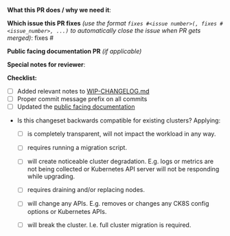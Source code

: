 **What this PR does / why we need it**:

**Which issue this PR fixes** *(use the format `fixes #<issue number>(, fixes #<issue_number>, ...)` to automatically close the issue when PR gets merged)*: fixes #

**Public facing documentation PR** *(if applicable)*
<!-- https://github.com/elastisys/compliantkubernetes/pull/ -->

**Special notes for reviewer**:

**Checklist:**

- [ ] Added relevant notes to [WIP-CHANGELOG.md](https://github.com/elastisys/compliantkubernetes-apps/blob/master/WIP-CHANGELOG.md)
- [ ] Proper commit message prefix on all commits
- [ ] Updated the [public facing documentation](https://github.com/elastisys/compliantkubernetes)
- Is this changeset backwards compatible for existing clusters? Applying:
    - [ ] is completely transparent, will not impact the workload in any way.
    - [ ] requires running a migration script.
    - [ ] will create noticeable cluster degradation.
          E.g. logs or metrics are not being collected or Kubernetes API server
          will not be responding while upgrading.
    - [ ] requires draining and/or replacing nodes.
    - [ ] will change any APIs.
          E.g. removes or changes any CK8S config options or Kubernetes APIs.
    - [ ] will break the cluster.
          I.e. full cluster migration is required.


<!--
Here are the commit prefixes and comments on when to use them:
all: (things that touch on more than one of the areas below, or don't fit any of them)
infra: (changes to our infrastructure code that apply to more than one cloud)
infra aws (changes to our infrastructure code that apply only to AWS)
infra exo: (changes to our infrastructure code that apply only to Exoscale)
infra safe: (changes to our infrastructure code that apply only to Safespring)
infra city: (changes to our infrastructure code that apply only to CityCloud)
lb: (things related to the HAProxy load balancer)
k8s: (kubernetes related changes, e.g. cluster initialization or join)
apps: (changes to the applications running in both/all clusters)
apps sc: (changes to applications in the service cluster)
apps wc: (changes to applications in the workload cluster)
docs: (documentation)
tests: (test related changes)
pipeline: (the pipeline)
config: (configuration, e.g. add/remove/rename a parameter, this is not for changes to the default values for an application that would go into `apps [sc/wc]`)
bin: (changes to binaries or scripts used manage ck8s)
release: (anything release related)

Example commit prefix usage:

git commit -m "docs: Add instructions for how to do x"
-->
